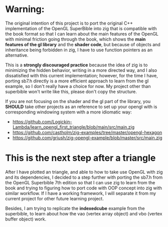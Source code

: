 # Warning:
The original intention of this project is to port the original C++ implementation of the OpenGL SuperBible into zig that is compatible with the book format so that I can learn about the main features of the OpenGL with minimal friction going through the book, which shows the **main features of the gl library** and the **shader code**, but because of objects and inheritance being forbidden in zig, I have to use function pointers as an alternative.

This is a **strongly discouraged practice** because the idea of zig is to minimizing the hidden behavior, writing in a more directed way, and I also dissatisfied with this current implementation; however, for the time I have, porting sb7.h directly is a more efficient approach to learn from the gl example, so I don't really have a choice for now. My project other than superbible won't write like this, please don't copy the structure.

If you are not focusing on the shader and the gl part of the library, you **SHOULD** take other projects as an reference to set up your opengl with is corresponding windowing system with a more idiomatic way:

- https://github.com/Logickin-Lambda/learn_opengl_first_triangle/blob/main/src/main.zig
- https://github.com/castholm/zig-examples/tree/master/opengl-hexagon
- https://github.com/griush/zig-opengl-example/blob/master/src/main.zig

# This is the next step after a triangle

After I have plotted an triangle, and able to how to take use OpenGL with zig and its dependencies, I decided to a step further with porting the sb7.h from the OpenGL Superbible 7th edition so that I can use zig to learn from the book and trying to figuring how to port code with OOP concept into zig with similar workflow. If I have a working framework, I will separate it from my current project for other future learning project.

Besides, I am trying to replicate the **indexedcube** example from the superbible, to learn about how the vao (vertex array object) and vbo (vertex buffer object) work.